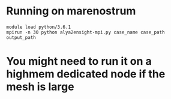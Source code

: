 # Running on marenostrum
```
module load python/3.6.1
mpirun -n 30 python alya2ensight-mpi.py case_name case_path output_path
```
# You might need to run it on a highmem dedicated node if the mesh is large
